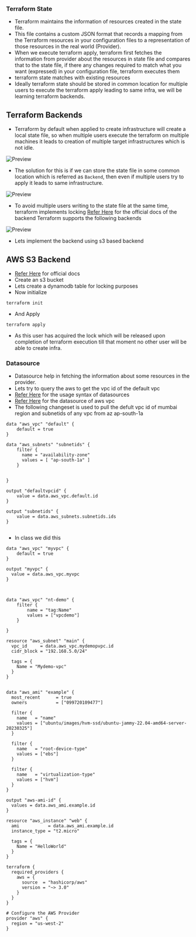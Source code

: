 ### Terraform State
* Terraform maintains the information of resources created in the state file.
* This file contains a custom JSON format that records a mapping from the Terraform resources in your configuration files to a representation of those resources in the real world (Provider).
* When we execute terraform apply, terraform first fetches the information from provider about the resources in state file and compares that to the state file, if there any changes required to match what you want (expressed) in your configuration file, terraform executes them
* terraform state matches with existing resources
* Ideally terraform state should be stored in common location for multiple users to execute the terraform apply leading to same infra, we will be learning terraform backends.

## Terraform Backends
* Terraform by default when applied to create infrastructure will create a local state file, so when multiple users execute the terraform on multiple machines it leads to creation of multiple target infrastructures which is not idle.

![Preview](./Images/tfstate.png)


* The solution for this is if we can store the state file in some common location which is referred as ```Backend```, then even if multiple users try to apply it leads to same infrastructure.

![Preview](./Images/tfstate1.png)


* To avoid multiple users writing to the state file at the same time, terraform implements locking
[Refer Here](https://developer.hashicorp.com/terraform/language/settings/backends/configuration) for the official docs of the backend
Terraform supports the following backends

![Preview](./Images/backend.png)


* Lets implement the backend using s3 based backend

## AWS S3 Backend

* [Refer Here](https://developer.hashicorp.com/terraform/language/settings/backends/s3) for official docs
* Create an s3 bucket
* Lets create a dynamodb table for locking purposes
* Now initialize
```
terraform init
```
* And Apply

```
terraform apply
```
* As this user has acquired the lock which will be released upon completion of terraform execution till that moment no other user will be able to create infra.

### Datasource
* Datasource help in fetching the information about some resources in the provider.
* Lets try to query the aws to get the vpc id of the default vpc
* [Refer Here](https://developer.hashicorp.com/terraform/language/data-sources) for the usage syntax of datasources
* [Refer Here](https://registry.terraform.io/providers/hashicorp/aws/latest/docs/data-sources/vpc) for the datasource of aws vpc
* The following changeset is used to pull the defult vpc id of mumbai region and subnetids of any vpc from az ap-south-1a 
```
data "aws_vpc" "default" {
    default = true
}

data "aws_subnets" "subnetids" {
    filter {
      name = "availability-zone"
      values = [ "ap-south-1a" ]
    }


}

output "defaultvpcid" {
    value = data.aws_vpc.default.id
}

output "subnetids" {
    value = data.aws_subnets.subnetids.ids
}


```

* In class we did this

```
data "aws_vpc" "myvpc" {
    default = true
}

output "myvpc" {
  value = data.aws_vpc.myvpc
}



data "aws_vpc" "nt-demo" {
    filter {
        name = "tag:Name"
        values = ["vpcdemo"]
    }
  
}

resource "aws_subnet" "main" {
  vpc_id     = data.aws_vpc.mydemopvpc.id
  cidr_block = "192.168.5.0/24"

  tags = {
    Name = "Mydemo-vpc"
  }
}


data "aws_ami" "example" {
  most_recent      = true
  owners           = ["099720109477"]

  filter {
    name   = "name"
    values = ["ubuntu/images/hvm-ssd/ubuntu-jammy-22.04-amd64-server-20230325"]
  }

  filter {
    name   = "root-device-type"
    values = ["ebs"]
  }

  filter {
    name   = "virtualization-type"
    values = ["hvm"]
  }
}

output "aws-ami-id" {
  values = data.aws_ami.example.id
}

resource "aws_instance" "web" {
  ami           = data.aws_ami.example.id
  instance_type = "t2.micro"

  tags = {
    Name = "HelloWorld"
  }
}
```

```
terraform {
  required_providers {
    aws = {
      source  = "hashicorp/aws"
      version = "~> 3.0"
    }
  }
}

# Configure the AWS Provider
provider "aws" {
  region = "us-west-2"
}
```
